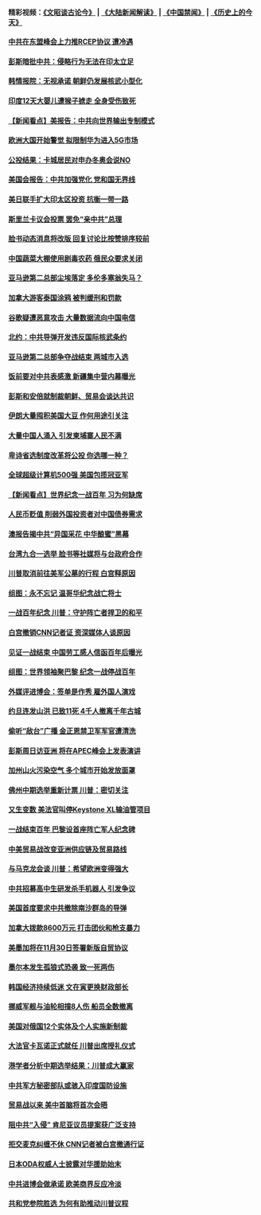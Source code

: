 #### 精彩视频：[《文昭谈古论今》](https://github.com/gfw-breaker/wenzhao/blob/master/README.md?t=11151231) | [《大陆新闻解读》](https://github.com/gfw-breaker/ntdtv-comedy/blob/master/README.md?t=11151231) | [《中国禁闻》](https://github.com/gfw-breaker/ntdtv-news/blob/master/README.md?t=11151231) | [《历史上的今天》](https://github.com/gfw-breaker/today-in-history/blob/master/README.md?t=11151231) 

#### [中共在东盟峰会上力推RCEP协议 遭冷遇](../pages/nsc418/n10853861.md?t=11151231) 

#### [彭斯暗批中共：侵略行为无法在印太立足](../pages/nsc418/n10853726.md?t=11151231) 

#### [韩情报院：无视承诺 朝鲜仍发展核武小型化](../pages/nsc418/n10853349.md?t=11151231) 

#### [印度12天大婴儿遭猴子掳走 全身受伤致死](../pages/nsc418/n10852749.md?t=11151231) 

#### [【新闻看点】美报告：中共向世界输出专制模式](../pages/nsc418/n10852108.md?t=11151231) 

#### [欧洲大国开始警觉 拟限制华为进入5G市场](../pages/nsc418/n10851814.md?t=11151231) 

#### [公投结果：卡城居民对申办冬奥会说NO](../pages/nsc418/n10851767.md?t=11151231) 

#### [美国会报告：中共加强党化 党和国无界线](../pages/nsc418/n10851682.md?t=11151231) 

#### [美日联手扩大印太区投资 抗衡一带一路](../pages/nsc418/n10851269.md?t=11151231) 

#### [斯里兰卡议会投票 罢免“亲中共”总理](../pages/nsc418/n10850871.md?t=11151231) 

#### [脸书动态消息将改版 回复讨论比按赞排序较前](../pages/nsc418/n10851244.md?t=11151231) 

#### [中国蔬菜大棚使用剧毒农药 俄民众要求关闭](../pages/nsc418/n10850450.md?t=11151231) 

#### [亚马逊第二总部尘埃落定 多伦多塞翁失马？](../pages/nsc418/n10850602.md?t=11151231) 

#### [加拿大游客泰国涂鸦 被判缓刑和罚款](../pages/nsc418/n10850561.md?t=11151231) 

#### [谷歌疑遭恶意攻击 大量数据流向中国电信](../pages/nsc418/n10849651.md?t=11151231) 

#### [北约：中共导弹开发违反国际核武条约](../pages/nsc418/n10849551.md?t=11151231) 

#### [亚马逊第二总部争夺战结束 两城市入选](../pages/nsc418/n10849466.md?t=11151231) 

#### [饭前要对中共表感激 新疆集中营内幕曝光](../pages/nsc418/n10849239.md?t=11151231) 

#### [彭斯和安倍就制裁朝鲜、贸易会谈达共识](../pages/nsc418/n10848907.md?t=11151231) 

#### [伊朗大量囤积美国大豆 作何用途引关注](../pages/nsc418/n10848059.md?t=11151231) 

#### [大量中国人涌入 引发柬埔寨人民不满](../pages/nsc418/n10848622.md?t=11151231) 

#### [卑诗省选制度改革将公投 你选哪一种？](../pages/nsc418/n10847526.md?t=11151231) 

#### [全球超级计算机500强 美国包揽冠亚军](../pages/nsc418/n10847488.md?t=11151231) 

#### [【新闻看点】世界纪念一战百年 习为何缺席](../pages/nsc418/n10847292.md?t=11151231) 

#### [人民币贬值 削弱外国投资者对中国债券需求](../pages/nsc418/n10847506.md?t=11151231) 

#### [澳报告揭中共“异国采花 中华酿蜜”黑幕](../pages/nsc418/n10846837.md?t=11151231) 

#### [台湾九合一选举 脸书等社媒将与台政府合作](../pages/nsc418/n10847211.md?t=11151231) 

#### [川普取消前往美军公墓的行程 白宫释原因](../pages/nsc418/n10846670.md?t=11151231) 

#### [组图：永不忘记 温哥华纪念战亡将士](../pages/nsc418/n10845683.md?t=11151231) 

#### [一战百年纪念 川普：守护阵亡者捍卫的和平](../pages/nsc418/n10845450.md?t=11151231) 

#### [白宫撤销CNN记者证 资深媒体人谈原因](../pages/nsc418/n10845359.md?t=11151231) 

#### [见证一战结束 中国劳工感人信函百年后曝光](../pages/nsc418/n10845223.md?t=11151231) 

#### [组图：世界领袖聚巴黎 纪念一战停战百年](../pages/nsc418/n10845047.md?t=11151231) 

#### [外媒评进博会：签单是作秀 雇外国人演戏](../pages/nsc418/n10844281.md?t=11151231) 

#### [约旦连发山洪 已致11死 4千人撤离千年古城](../pages/nsc418/n10844615.md?t=11151231) 

#### [偷听“敌台”广播 金正恩禁卫军军官遭清洗](../pages/nsc418/n10844353.md?t=11151231) 

#### [彭斯周日访亚洲 将在APEC峰会上发表演讲](../pages/nsc418/n10844075.md?t=11151231) 

#### [加州山火污染空气 多个城市开始发放面罩](../pages/nsc418/n10844214.md?t=11151231) 

#### [佛州中期选举重新计票 川普：密切关注](../pages/nsc418/n10843995.md?t=11151231) 

#### [又生变数 美法官叫停Keystone XL输油管项目](../pages/nsc418/n10843752.md?t=11151231) 

#### [一战结束百年 巴黎设首座阵亡军人纪念碑](../pages/nsc418/n10843698.md?t=11151231) 

#### [中美贸易战改变亚洲供应链及贸易路线](../pages/nsc418/n10843491.md?t=11151231) 

#### [与马克龙会谈 川普：希望欧洲变得强大](../pages/nsc418/n10843329.md?t=11151231) 

#### [中共招募高中生研发杀手机器人 引发争议](../pages/nsc418/n10842419.md?t=11151231) 

#### [美国首度要求中共撤除南沙群岛的导弹](../pages/nsc418/n10842945.md?t=11151231) 

#### [加拿大拨款8600万元 打击团伙和枪支暴力](../pages/nsc418/n10842249.md?t=11151231) 

#### [美墨加将在11月30日签署新版自贸协议](../pages/nsc418/n10841572.md?t=11151231) 

#### [墨尔本发生孤狼式恐袭 致一死两伤](../pages/nsc418/n10840893.md?t=11151231) 

#### [韩国经济持续低迷 文在寅更换财政部长](../pages/nsc418/n10839960.md?t=11151231) 

#### [挪威军舰与油轮相撞8人伤 船员全数撤离](../pages/nsc418/n10841146.md?t=11151231) 

#### [美国对俄国12个实体及个人实施新制裁](../pages/nsc418/n10841109.md?t=11151231) 

#### [大法官卡瓦诺正式就任 川普出席授礼仪式](../pages/nsc418/n10840367.md?t=11151231) 

#### [港学者分析中期选举结果：川普成大赢家](../pages/nsc418/n10840095.md?t=11151231) 

#### [中共军方秘密部队或骇入印度国防设施](../pages/nsc418/n10839561.md?t=11151231) 

#### [贸易战以来 美中首脑将首次会晤](../pages/nsc418/n10839071.md?t=11151231) 

#### [阻中共“入侵” 肯尼亚议员提案获广泛支持](../pages/nsc418/n10839184.md?t=11151231) 

#### [拒交麦克纠缠不休 CNN记者被白宫撤通行证](../pages/nsc418/n10838526.md?t=11151231) 

#### [日本ODA权威人士披露对华援助始末](../pages/nsc418/n10838064.md?t=11151231) 

#### [中共进博会做承诺 欧美商界反应冷淡](../pages/nsc418/n10837102.md?t=11151231) 

#### [共和党参院胜选 为何有助推动川普议程](../pages/nsc418/n10836979.md?t=11151231) 

